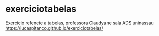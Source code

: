 # exerciciotabelas
Exercicio refenete a tabelas, professora Claudyane sala ADS uninassau
 https://lucaspitanco.github.io/exerciciotabelas/
